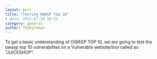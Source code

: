 ```yaml
---
layout: post
title: "Testing OWASP Top 10"
# date: 2022-07-20 10:55
category: general
author: Thebyteman
---
```

To get a basic understanding of OWASP TOP 10, we are going to test the owasp top 10 vulnerabilites on a Vulnerable website/tool called as "JUICESHOP".




